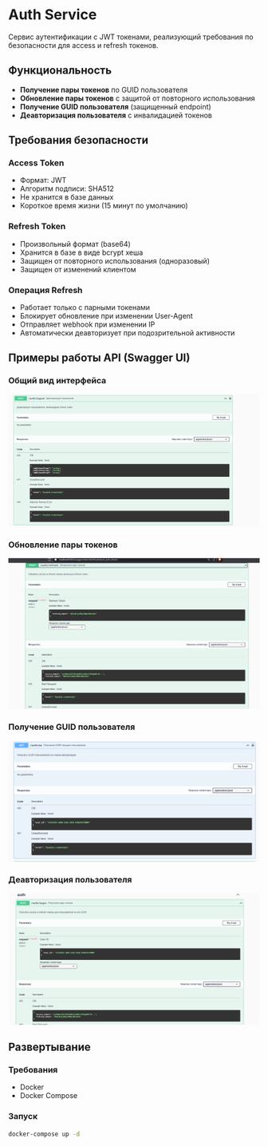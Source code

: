 # Auth Service

Сервис аутентификации с JWT токенами, реализующий требования по безопасности для access и refresh токенов.

## Функциональность

- **Получение пары токенов** по GUID пользователя
- **Обновление пары токенов** с защитой от повторного использования
- **Получение GUID пользователя** (защищенный endpoint)
- **Деавторизация пользователя** с инвалидацией токенов

## Требования безопасности

### Access Token
- Формат: JWT
- Алгоритм подписи: SHA512
- Не хранится в базе данных
- Короткое время жизни (15 минут по умолчанию)

### Refresh Token
- Произвольный формат (base64)
- Хранится в базе в виде bcrypt хеша
- Защищен от повторного использования (одноразовый)
- Защищен от изменений клиентом

### Операция Refresh
- Работает только с парными токенами
- Блокирует обновление при изменении User-Agent
- Отправляет webhook при изменении IP
- Автоматически деавторизует при подозрительной активности

## Примеры работы API (Swagger UI)

### Общий вид интерфейса

![Swagger UI - общий вид](screenshots/swagger-main.png)

### Обновление пары токенов

![Swagger UI - refresh](screenshots/swagger-refresh.png)

### Получение GUID пользователя

![Swagger UI - me](screenshots/swagger-me.png)

### Деавторизация пользователя

![Swagger UI - logout](screenshots/swagger-logout.png)

## Развертывание

### Требования
- Docker
- Docker Compose

### Запуск
```bash
docker-compose up -d
```
